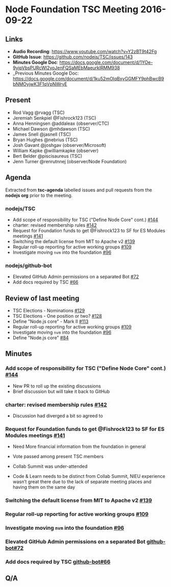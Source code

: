 # Node Foundation TSC Meeting 2016-09-22

## Links

* **Audio Recording**: <https://www.youtube.com/watch?v=Y2zBT9t42Fg>
* **GitHub Issue**: <https://github.com/nodejs/TSC/issues/143>
* **Minutes Google Doc**: <https://docs.google.com/document/d/1YOe-9yjpVbsPURcWI2yoJenFQSaMEbMaeurkIRMM938>
* _Previous Minutes Google Doc: <https://docs.google.com/document/d/1ku52mOlqBxyGGMFY9phBwcB9bNMOyjwK3F1qVpNWryE>

## Present

* Rod Vagg @rvagg (TSC)
* Jeremiah Senkpiel @Fishrock123 (TSC)
* Anna Henningsen @addaleax (observer/CTC)
* Michael Dawson @mhdawson (TSC)
* James Snell @jasnell (TSC)
* Bryan Hughes @nebrius (TSC)
* Josh Gavant @joshgav (observer/Microsoft)
* William Kapke @williamkapke (observer)
* Bert Belder @piscisaureus (TSC)
* Jenn Turner @renrutnnej (observer/Node Foundation)

## Agenda

Extracted from **tsc-agenda** labelled issues and pull requests from the **nodejs org** prior to the meeting.

### nodejs/TSC

* Add scope of responsibility for TSC ("Define Node Core" cont.) [#144](https://github.com/nodejs/TSC/pull/144)
* charter: revised membership rules [#142](https://github.com/nodejs/TSC/pull/142)
* Request for Foundation funds to get @Fishrock123 to SF for ES Modules meetings [#141](https://github.com/nodejs/TSC/issues/141)
* Switching the default license from MIT to Apache v2 [#139](https://github.com/nodejs/TSC/issues/139)
* Regular roll-up reporting for active working groups [#109](https://github.com/nodejs/TSC/issues/109)
* Investigate moving `nvm` into the foundation [#96](https://github.com/nodejs/TSC/issues/96)

### nodejs/github-bot

* Elevated GitHub Admin permissions on a separated Bot [#72](https://github.com/nodejs/github-bot/issues/72)
* Add docs required by TSC [#66](https://github.com/nodejs/github-bot/pull/66)

## Review of last meeting

* TSC Elections - Nominations [#129](https://github.com/nodejs/TSC/issues/129)
* TSC Elections - One position or two? [#128](https://github.com/nodejs/TSC/issues/128)
* Define "Node.js core" - Mark II [#113](https://github.com/nodejs/TSC/issues/113)
* Regular roll-up reporting for active working groups [#109](https://github.com/nodejs/TSC/issues/109)
* Investigate moving `nvm` into the foundation [#96](https://github.com/nodejs/TSC/issues/96)
* Define "Node.js core" [#84](https://github.com/nodejs/TSC/issues/84)

## Minutes

### Add scope of responsibility for TSC ("Define Node Core" cont.) [#144](https://github.com/nodejs/TSC/pull/144)

* New PR to roll up the existing discussions
* Brief discussion but will take it back to GitHub

### charter: revised membership rules [#142](https://github.com/nodejs/TSC/pull/142)

* Discussion had diverged a bit so agreed to

### Request for Foundation funds to get @Fishrock123 to SF for ES Modules meetings [#141](https://github.com/nodejs/TSC/issues/141)

* Need More financial information from the foundation in general
* Vote passed among present TSC members

* Collab Summit was under-attended
* Code & Learn needs to be distinct from Collab Summit, NIEU experience wasn’t great there due to the lack of separate meeting places and having them on the same day

### Switching the default license from MIT to Apache v2 [#139](https://github.com/nodejs/TSC/issues/139)

### Regular roll-up reporting for active working groups [#109](https://github.com/nodejs/TSC/issues/109)

### Investigate moving `nvm` into the foundation [#96](https://github.com/nodejs/TSC/issues/96)

### Elevated GitHub Admin permissions on a separated Bot [github-bot#72](https://github.com/nodejs/github-bot/issues/72)

### Add docs required by TSC [github-bot#66](https://github.com/nodejs/github-bot/pull/66)

## Q/A
